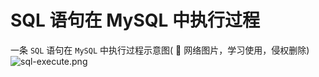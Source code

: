 # SQL 语句在 MySQL 中执行过程

一条 `SQL` 语句在 `MySQL` 中执行过程示意图( :flags: 网络图片，学习使用，侵权删除)
![sql-execute.png](/img/mysql/sql-execute.png)